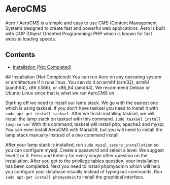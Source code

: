 # AeroCMS
Aero / AeroCMS is a simple and easy to use CMS (Content Management System) designed to create fast and powerful web applications. Aero is built with OOP (Object Oriented Programming) PHP which is known for fast website loading speeds.

## Contents
- <a href="#installation">Installation (Not Completed)</a>

<div class=#installation>
## Installation (Not Completed)
You can run Aero on any operating system or architecture if it runs linux. You can do it on armhf (arm32), arm64 (aarch64), x86 (i386), or x86_64 (amd64). We recommend Debian or Ubuntu Linux since that is what we ran AeroCMS on.

Starting off we need to install our lamp stack. We go with the easiest one which is using tasksel. If you don't have tasksel you need to install it with `sudo apt-get install tasksel`. After we finish installing tasksel, we will install the lamp stack on tasksel with this command. `sudo tasksel install lamp-server` With this command, tasksel will install php, apache2 and mysql. You can even install AeroCMS with MariaDB, but you will need to install the lamp stack manually instead of a two command install. 

After your lamp stack is installed, run `sudo mysql_secure_installation` so you can configure mysql. Create a password and select a level. We suggest level 2 or 3. Press and Enter y for every single other question on the installation. After you get to the privilege tables question, your installation has been completed. Next you need to install phpmyadmin which will help you configure your database visually instead of typing out commands. Run `sudo apt-get install phpmyadmin` to install the graphical interface.
</div>
